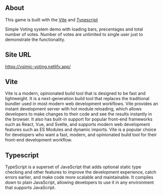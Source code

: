 ## About
This game is built with the [Vite](https://vitejs.dev/) and [Typescript](https://www.typescriptlang.org/)

Simple Voting system demo with loading bars, precentages and total number of votes. Number of votes are unlimited to single user just to demonstrate the functionality. 

## Site URL
https://vsimic-voting.netlify.app/

## Vite
Vite is a modern, opinionated build tool that is designed to be fast and lightweight. It is a next-generation build tool that replaces the traditional bundler used in most modern web development workflows. Vite provides an instant development server with hot module reloading, which allows developers to make changes to their code and see the results instantly in the browser. It also has built-in support for popular front-end frameworks such as React, Vue, and Svelte, and supports modern web development features such as ES Modules and dynamic imports. Vite is a popular choice for developers who want a fast, modern, and opinionated build tool for their front-end development workflow.

## Typescript
TypeScript is a superset of JavaScript that adds optional static type checking and other features to improve the development experience, catch errors earlier, and make code more scalable and maintainable. It compiles down to plain JavaScript, allowing developers to use it in any environment that supports JavaScript.

